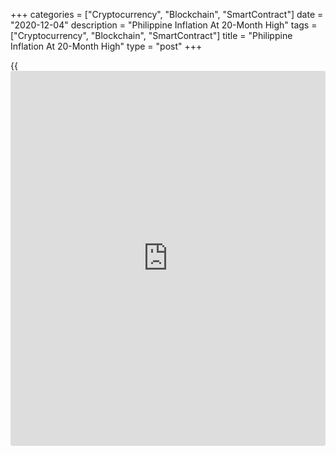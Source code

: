 +++
categories = ["Cryptocurrency", "Blockchain", "SmartContract"]
date = "2020-12-04"
description = "Philippine Inflation At 20-Month High"
tags = ["Cryptocurrency", "Blockchain", "SmartContract"]
title = "Philippine Inflation At 20-Month High"
type = "post"
+++

{{<iframe id="large-banner" src="https://www.bounty.group/#slide=14.0" width="100%" height="600" scrolling="no" style="border: 0px solid rgb(216, 221, 230); border-radius: 3px;">}}

The Philippines' inflation rose to the highest in twenty months in
November, data from the Philippine Statistics Authority showed on
Friday.

The consumer price index rose 3.3 percent annually in November, after a
2.5 percent increase in October. Economists had expected a 2.6 percent
rise.

The rate was the highest since March last year.

The latest inflation was mainly due to the rise in the heavily-weighted
food and non-alcoholic beverages by 4.3 percent.

Prices alcoholic beverages and tobacco grew 12.3 percent, while
recreation and culture fell 0.6 percent.

Core inflation, which excludes prices of selected food and energy items,
rose to 3.2 percent from 3.0 percent in the previous month.

On a monthly basis, consumer prices rose 1.0 percent in November,
following a 0.4 percent increase in the prior month.

Separate data from the statistical office showed that the production
index value declined 14.2 percent yearly in October, following a 12.4
percent fall in September.

The production index volume fell 11.3 percent annually in October,
following an 8.6 percent decrease in the preceding month.

Data also showed that the producer prices fell 3.3 percent year-on-year
in October, following a 4.2 percent decline in September.

For comments and feedback [contact](https://www.playgroundfx.com/contact/): editorial@rtt[news](https://www.letsplayfx.com/blog/forex-news-website/).com

[Economic News][1]

 **What parts of the world are seeing the best (and worst) economic
performances lately? Click[here][2] to check out our [Econ Scorecard][2]
and find out! See up-to-the-moment [ranking](https://www.playgroundfx.com/blog/crypto-exchange-ranking/)s for the best and worst
performers in [GDP][3], [unemployment rate][4], [inflation][2] and much
more.**

   1. www.rtt[news](https://www.letsplayfx.com/blog/forex-news-website/).com/Content/EconomicNews.aspx
   2. www.rtt[news](https://www.letsplayfx.com/blog/forex-news-website/).com/economic-scorecard/world-rank/CPI/highest-performance.aspx
   3. www.rtt[news](https://www.letsplayfx.com/blog/forex-news-website/).com/economic-scorecard/world-rank/GDP/highest-performance.aspx
   4. www.rtt[news](https://www.letsplayfx.com/blog/forex-news-website/).com/economic-scorecard/world-rank/unemployment-rate/lowest-performance.aspx